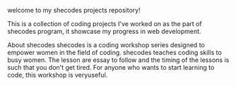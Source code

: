 welcome to my shecodes projects repository!

This is a collection of coding projects I've worked on as the part of shecodes program, it showcase my progress in web development.

About shecodes 
shecodes is a coding workshop series designed to empower women in the field of coding. shecodes teaches coding skills to busy women. The lesson are essay to follow and the timing of the lessons is such that you don't get tired. For anyone who wants to start learning to code, this workshop is veryuseful.

